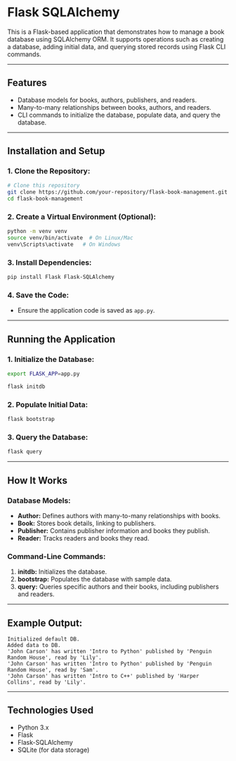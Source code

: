 # Flask SQLAlchemy

This is a Flask-based application that demonstrates how to manage a book database using SQLAlchemy ORM. It supports operations such as creating a database, adding initial data, and querying stored records using Flask CLI commands.

---

## **Features**
- Database models for books, authors, publishers, and readers.
- Many-to-many relationships between books, authors, and readers.
- CLI commands to initialize the database, populate data, and query the database.

---

## **Installation and Setup**

### **1. Clone the Repository:**
```bash
# Clone this repository
git clone https://github.com/your-repository/flask-book-management.git
cd flask-book-management
```

### **2. Create a Virtual Environment (Optional):**
```bash
python -m venv venv
source venv/bin/activate  # On Linux/Mac
venv\Scripts\activate   # On Windows
```

### **3. Install Dependencies:**
```bash
pip install Flask Flask-SQLAlchemy
```

### **4. Save the Code:**
- Ensure the application code is saved as `app.py`.

---

## **Running the Application**

### **1. Initialize the Database:**
```bash
export FLASK_APP=app.py

flask initdb
```

### **2. Populate Initial Data:**
```bash
flask bootstrap
```

### **3. Query the Database:**
```bash
flask query
```

---

## **How It Works**

### **Database Models:**
- **Author:** Defines authors with many-to-many relationships with books.
- **Book:** Stores book details, linking to publishers.
- **Publisher:** Contains publisher information and books they publish.
- **Reader:** Tracks readers and books they read.

### **Command-Line Commands:**
1. **initdb:** Initializes the database.
2. **bootstrap:** Populates the database with sample data.
3. **query:** Queries specific authors and their books, including publishers and readers.

---

## **Example Output:**
```text
Initialized default DB.
Added data to DB.
'John Carson' has written 'Intro to Python' published by 'Penguin Random House', read by 'Lily'.
'John Carson' has written 'Intro to Python' published by 'Penguin Random House', read by 'Sam'.
'John Carson' has written 'Intro to C++' published by 'Harper Collins', read by 'Lily'.
```

---

## **Technologies Used**
- Python 3.x
- Flask
- Flask-SQLAlchemy
- SQLite (for data storage)